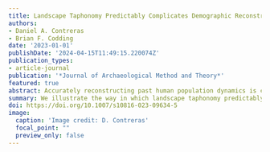 ```yaml
---
title: Landscape Taphonomy Predictably Complicates Demographic Reconstruction
authors:
- Daniel A. Contreras
- Brian F. Codding
date: '2023-01-01'
publishDate: '2024-04-15T11:49:15.220074Z'
publication_types:
- article-journal
publication: '*Journal of Archaeological Method and Theory*'
featured: true
abstract: Accurately reconstructing past human population dynamics is critical for explaining major patterns in the human past. Demand for demographic proxies has driven hopeful interest in the “dates-as-data” approach, which models past demography by assuming a relationship between population size, the production of dateable material, and the corpus of radiocarbon dates produced by archaeological research. However, several biases can affect assemblages of dates, complicating inferences about population size. One serious but potentially addressable issue centers on landscape taphonomy — the ways in which geologic processes structure the preservation and recovery of archaeological sites and/or materials at landscape scales. Here, we explore the influence of landscape taphonomy on demographic proxies. More specifically, we evaluate how well demographic proxies may be corrected for taphonomic effects with either a common generalized approach or an empirically based tailored approach. We demonstrate that frequency distributions of landforms of varying ages can be used to develop local corrections that are more accurate than either global corrections or uncorrected estimates. Using generalized scenarios and a simulated case study based on empirical data on landform ages from the Coso Basin in the western Great Basin region, we illustrate the way in which landscape taphonomy predictably complicates “dates-as-data” approaches, propose and demonstrate a new method of empirically based correction, and explore the interpretive ramifications of ignoring or correcting for taphonomic bias.
summary: We illustrate the way in which landscape taphonomy predictably complicates “dates-as-data” approaches, propose and demonstrate a new method of empirically based correction, and explore the interpretive ramifications of ignoring or correcting for taphonomic bias.
doi: https://doi.org/10.1007/s10816-023-09634-5
image:
  caption: 'Image credit: D. Contreras'
  focal_point: ""
  preview_only: false
---
```

